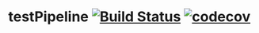 # testPipeline   [![Build Status](https://travis-ci.org/KurtTaylan/testPipeline.svg?branch=master)](https://travis-ci.org/KurtTaylan/testPipeline) [![codecov](https://codecov.io/gh/KurtTaylan/testPipeline/branch/master/graph/badge.svg)](https://codecov.io/gh/KurtTaylan/testPipeline)


